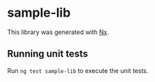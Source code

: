 # sample-lib

This library was generated with [Nx](https://nx.dev).

## Running unit tests

Run `ng test sample-lib` to execute the unit tests.
